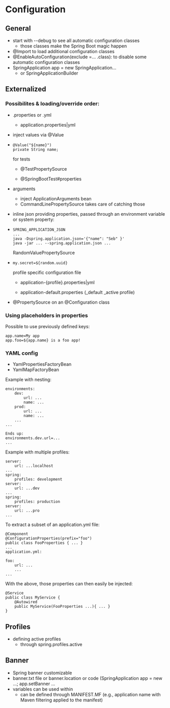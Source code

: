 # Configuration

## General

* start with --debug to see all automatic configuration classes
  * those classes make the Spring Boot magic happen
* @Import to load additional configuration classes
* @EnableAutoConfiguration\(exclude =... .class\): to disable some automatic configuration classes
* SpringApplication app = new SpringApplication...
  * or SpringApplicationBuilder

## Externalized

### Possibilites & loading/override order:

* .properties or .yml
  * application.properties\|yml
* inject values via @Value
* ```
  @Value("${name}")
  private String name;
  ```

  for tests

  * @TestPropertySource

  * @SpringBootTest\#properties

* arguments

  * inject ApplicationArguments bean
  * CommandLinePropertySource takes care of catching those

* inline json providing properties, passed through an environment variable or system property:

* ```
  SPRING_APPLICATION_JSON
  ...
  java -Dspring.application.json='{"name": "Seb" }'
  java -jar ... --spring.application.json ...
  ```

  RandomValuePropertySource

* ```
  my.secret=${random.uuid}
  ```

  profile specific configuration file

  * application-{profile}.properties\|yml

  * application-default.properties \(\_default \_active profile\)

* @PropertySource on an @Configuration class

### Using placeholders in properties

Possible to use previously defined keys:

```
app.name=My app
app.foo=${app.name} is a foo app!
```

### YAML config

* YamlPropertiesFactoryBean
* YamlMapFactoryBean

Example with nesting:

```
environments:
    dev:
        url: ...
        name: ...
    prod:
        url: ...
        name: ...
    ...
...

Ends up:
environments.dev.url=...
...
```

Example with multiple profiles:

```
server:
    url: ...localhost
...
spring:
    profiles: development
server:
    url: ...dev
...
spring:
    profiles: production
server:
    url: ...pro
...
```

To extract a subset of an application.yml file:

```
@Component
@ConfigurationProperties(prefix="foo")
public class FooProperties { ... }
...
application.yml:

foo:
    url: ...
    ...
...
```

With the above, those properties can then easily be injected:

```
@Service
public class MyService {
    @Autowired
    public MyService(FooProperties ...){ ... }
}
```

## Profiles

* defining active profiles
  * through spring.profiles.active

## Banner

* Spring banner customizable
* banner.txt file or banner.location or code \(SpringApplication app = new ...; app.setBanner ...
* variables can be used within
  * can be defined through MANIFEST.MF \(e.g., application name with Maven filtering applied to the manifest\)




